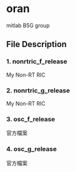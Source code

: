 # oran
mitlab B5G group

## File Description
### 1. nonrtric_f_release
My Non-RT RIC
### 2. nonrtric_g_release
My Non-RT RIC

### 3. osc_f_release
官方檔案

### 4. osc_g_release
官方檔案